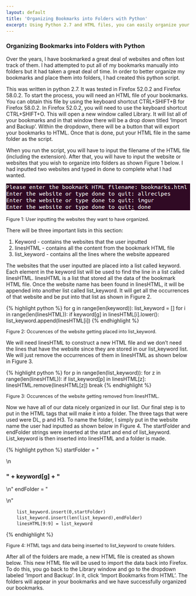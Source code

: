 ```yaml
---
layout: default
title: 'Organizing Bookmarks into Folders with Python'
excerpt: Using Python 2.7 and HTML files, you can easily organize your bookmarks based on website.
---
```

<h3>Organizing Bookmarks into Folders with Python</h3>
Over the years, I have bookmarked a great deal of websites and often lost track of them. I had attempted to put all of my bookmarks manually into folders but it had taken a great deal of time. In order to better organize my bookmarks and place them into folders, I had created this python script.

This was written in python 2.7. It was tested in Firefox 52.0.2 and Firefox 58.0.2. To start the process, you will need an HTML file of your bookmarks. You can obtain this file by using the keyboard shortcut CTRL+SHIFT+B for Firefox 58.0.2. In Firefox 52.0.2, you will need to use the keyboard shortcut CTRL+SHIFT+O. This will open a new window called Library. It will list all of your bookmarks and in that window there will be a drop down titled ‘Import and Backup’. Within the dropdown, there will be a button that will export your bookmarks to HTML. Once that is done, put your HTML file in the same folder as the script.

When you run the script, you will have to input the filename of the HTML file (including the extension). After that, you will have to input the website or websites that you wish to organize into folders as shown Figure 1 below. I had inputted two websites and typed in done to complete what I had wanted. 

![User inputted websites](/assets/bookmark_1.PNG)
<p style="font-size:90%"> Figure 1: User inputting the websites they want to have organized. </p>

There will be three important lists in this section:
1. Keyword - contains the websites that the user inputted
2. linesHTML - contains all the content from the bookmark HTML file
3. list_keyword - contains all the lines where the website appeared

The websites that the user inputted are placed into a list called keyword. Each element in the keyword list will be used to find the line in a list called linesHTML. linesHTML is a list that stored all the data of the bookmark HTML file. Once the website name has been found in linesHTML, it will be appended into another list called list_keyword. It will get all the occurrences of that website and be put into that list as shown in Figure 2. 

{% highlight python %}
    for g in range(len(keyword)):
          list_keyword = []
           for i in range(len(linesHTML)):
                if keyword[g] in linesHTML[i].lower():
                    list_keyword.append(linesHTML[i])
{% endhighlight %}
<p style="font-size:90%"> Figure 2: Occurences of the website getting placed into list_keyword. </p>

We will need linesHTML to construct a new HTML file and we don’t need the lines that have the website since they are stored in our list_keyword list. We will just remove the occurrences of them in linesHTML as shown below in Figure 3.

{% highlight python %}
        for p in range(len(list_keyword)):
            for z in range(len(linesHTML)):
                if list_keyword[p] in linesHTML[z]:
                    linesHTML.remove(linesHTML[z])
                    break
{% endhighlight %}
<p style="font-size:90%"> Figure 3: Occurences of the website getting removed from linesHTML. </p>

Now we have all of our data nicely organized in our list. Our final step is to put in the HTML tags that will make it into a folder. The three tags that were used were DL, p and H3. To name the folder, I simply put in the website name the user had inputted as shown below in Figure 4. The startFolder and endFolder strings were inserted at the start and end of list_keyword. List_keyword is then inserted into linesHTML and a folder is made.

{% highlight python %}
        startFolder = "<DL><p> \n <DT><H3> " + keyword[g] + "</H3> \n"
        endFolder = "</DL><p> \n"

        list_keyword.insert(0,startFolder)
        list_keyword.insert(len(list_keyword),endFolder)
        linesHTML[9:9] = list_keyword
{% endhighlight %}
<p style="font-size:90%"> Figure 4: HTML tags and data being inserted to list_keyword to create folders. </p>

After all of the folders are made, a new HTML file is created as shown below. This new HTML file will be used to import the data back into Firefox. To do this, you go back to the Library window and go to the dropdown labeled ‘Import and Backup’. In it, click ‘Import Bookmarks from HTML’. The folders will appear in your bookmarks and we have successfully organized our bookmarks.
